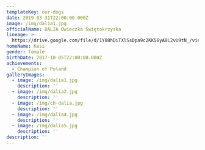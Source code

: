 ```yaml
---
templateKey: our-dogs
date: 2019-03-31T22:00:00.000Z
image: /img/dalia1.jpg
officialName: DALIA Owieczka Świętokrzyska
lineage: >-
  https://drive.google.com/file/d/1Y88hDiTXlSsDpa9c2KK56yA8L2vU9tN_/view?usp=sharing
homeName: Kesi
gender: female
birthDate: 2017-10-05T22:00:00.000Z
achievements:
  - Champion of Poland
galleryImages:
  - image: /img/dalia1.jpg
    description: ''
  - image: /img/dalia2.jpg
    description: ''
  - image: /img/ch-dalia.jpg
    description: ''
  - image: /img/dalia4.jpg
    description: ''
  - image: /img/dalia5.jpg
    description: ''
description: ''
---
```


